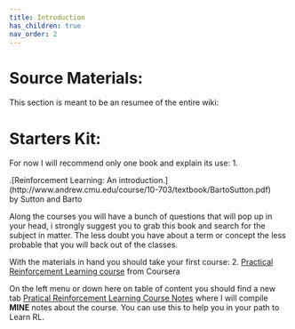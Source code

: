 ```yaml
---
title: Introduction
has_children: true
nav_order: 2
---
```

# Source Materials:
This section is meant to be an resumee of the entire wiki:

# Starters Kit:
For now I will recommend only one book and explain its use:
1. 
<div class="text-blue mb-2">
  .[Reinforcement Learning: An introduction.](http://www.andrew.cmu.edu/course/10-703/textbook/BartoSutton.pdf)
</div>
by Sutton and Barto

Along the courses you will have a bunch of questions that will pop up in your head, i strongly suggest you to grab this book and search for the subject in matter. The less doubt you have about a term or concept the less probable that you will back out of the classes.

With the materials in hand you should take your first course:
2. [Practical Reinforcement Learning course](https://www.coursera.org/learn/practical-rl) from Coursera

On the left menu or down here on table of content you should find a new tab [Pratical Reinforcement Learning Course Notes](https://gustavobraga98.github.io/The-AI-Path/Practical_Reinforcement_Learning(Coursera).html) where I will compile <b>MINE</b> notes about the course. You can use this to help you in your path to Learn RL.